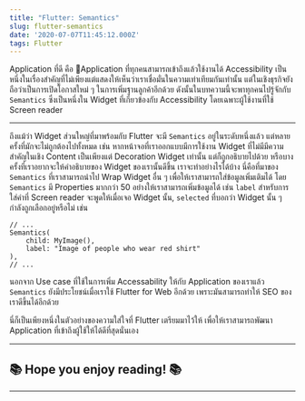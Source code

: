 ```yaml
---
title: "Flutter: Semantics"
slug: flutter-semantics
date: '2020-07-07T11:45:12.000Z'
tags: Flutter
---
```


Application ที่ดี คือ Application ที่ทุกคนสามารถเข้าถึงแล้วใช้งานได้ Accessibility เป็นหนึ่งในเรื่องสำคัญที่ไม่เพียงแต่แสดงให้เห็นว่าเราเชื่อมั่นในความเท่าเทียมกันเท่านั้น แต่ในเชิงธุรกิจยังถือว่าเป็นการเปิดโอกาสใหม่ ๆ ในการเพิ่มฐานลูกค้าอีกด้วย ดังนั้นในบทความนี้จะพาทุกคนไปรู้จักกับ `Semantics` ซึ่งเป็นหนึ่งใน Widget ที่เกี่ยวข้องกับ Accessibility โดยเฉพาะผู้ใช้งานที่ใช้ Screen reader

---

ถึงแม้ว่า Widget ส่วนใหญ่ที่มาพร้อมกับ Flutter จะมี `Semantics` อยู่ในระดับหนึ่งแล้ว แต่หลายครั้งที่มักจะไม่ถูกต้องไปทั้งหมด เช่น หากหน้าจอที่เราออกแบบมีการใช้งาน Widget ที่ไม่มีมีความสำคัญในเชิง Content เป็นเพียงแต่ Decoration Widget เท่านั้น แต่ก็ถูกอธิบายไปด้วย หรือบางครั้งที่เราอยากจะให้คำอธิบายของ Widget ของเรานั้นดีขึ้น เราจะทำอย่างไรได้บ้าง นี่คือที่มาของ `Semantics` ที่เราสามารถนำไป Wrap Widget อื่น ๆ เพื่อให้เราสามารถใส่ข้อมูลเพิ่มเติมได้ โดย `Semantics` มี Properties มากกว่า 50 อย่างให้เราสามารถเพิ่มข้อมูลได้ เช่น `label` สำหรับการใส่คำที่ Screen reader จะพูดให้เมื่อเจอ Widget นั้น, `selected` ที่บอกว่า Widget นั้น ๆ กำลังถูกเลือกอยู่หรือไม่ เช่น

    // ...
    Semantics(
    	child: MyImage(),
        label: "Image of people who wear red shirt"
    ),
    // ...

นอกจาก Use case ที่ใช้ในการเพิ่ม Accessability ให้กับ Application ของเราแล้ว `Semantics` ยังมีประโยชน์เมื่อเราใช้ Flutter for Web อีกด้วย เพราะมันสามารถทำให้ SEO ของเราดีขึ้นได้อีกด้วย

นี่ก็เป็นเพียงหนึ่งในตัวอย่างของความใส่ใจที่ Flutter เตรียมมาไว้ให้ เพื่อให้เราสามารถพัฒนา Application ที่เข้าถึงผู้ใช้ให้ได้ดีที่สุดนั่นเอง

---

## ****************📚 Hope you enjoy reading! 📚****************

---
